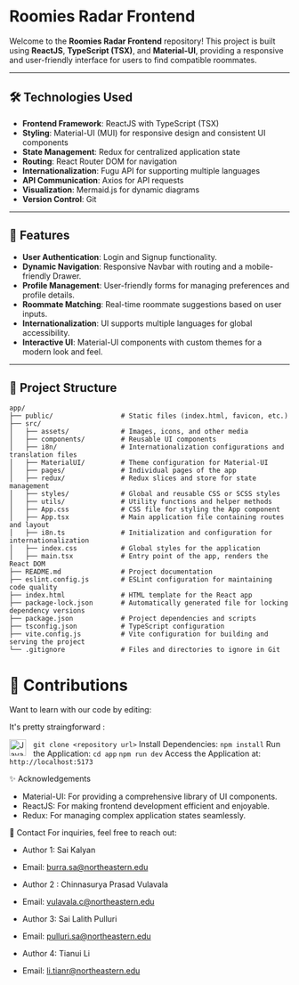 # Roomies Radar Frontend

Welcome to the **Roomies Radar Frontend** repository! This project is built using **ReactJS**, **TypeScript (TSX)**, and **Material-UI**, providing a responsive and user-friendly interface for users to find compatible roommates.

---

## 🛠️ Technologies Used

- **Frontend Framework**: ReactJS with TypeScript (TSX)
- **Styling**: Material-UI (MUI) for responsive design and consistent UI components
- **State Management**: Redux for centralized application state
- **Routing**: React Router DOM for navigation
- **Internationalization**: Fugu API for supporting multiple languages
- **API Communication**: Axios for API requests
- **Visualization**: Mermaid.js for dynamic diagrams
- **Version Control**: Git

---

## 🚀 Features

- **User Authentication**: Login and Signup functionality.
- **Dynamic Navigation**: Responsive Navbar with routing and a mobile-friendly Drawer.
- **Profile Management**: User-friendly forms for managing preferences and profile details.
- **Roommate Matching**: Real-time roommate suggestions based on user inputs.
- **Internationalization**: UI supports multiple languages for global accessibility.
- **Interactive UI**: Material-UI components with custom themes for a modern look and feel.

---

## 📂 Project Structure

    app/ 
    ├── public/                 # Static files (index.html, favicon, etc.)
    ├── src/                    
    │   ├── assets/             # Images, icons, and other media
    │   ├── components/         # Reusable UI components
    │   ├── i8n/                # Internationalization configurations and translation files
    │   ├── MaterialUI/         # Theme configuration for Material-UI
    │   ├── pages/              # Individual pages of the app
    │   ├── redux/              # Redux slices and store for state management
    │   ├── styles/             # Global and reusable CSS or SCSS styles
    │   ├── utils/              # Utility functions and helper methods
    │   ├── App.css             # CSS file for styling the App component
    │   ├── App.tsx             # Main application file containing routes and layout
    │   ├── i8n.ts              # Initialization and configuration for internationalization
    │   ├── index.css           # Global styles for the application
    │   ├── main.tsx            # Entry point of the app, renders the React DOM
    ├── README.md               # Project documentation
    ├── eslint.config.js        # ESLint configuration for maintaining code quality
    ├── index.html              # HTML template for the React app
    ├── package-lock.json       # Automatically generated file for locking dependency versions
    ├── package.json            # Project dependencies and scripts
    ├── tsconfig.json           # TypeScript configuration
    ├── vite.config.js          # Vite configuration for building and serving the project
    └── .gitignore              # Files and directories to ignore in Git


# 🤝 Contributions

Want to learn with our code by editing:

It's pretty straingforward :

<img align="left" alt="Java" width="30px" style="padding-right:10px;" src="https://cdn.jsdelivr.net/gh/devicons/devicon/icons/git/git-original.svg" />


```git clone <repository url>```
Install Dependencies:
        ```npm install```
Run the Application:
        ```cd app```
        ```npm run dev```
Access the Application at:
    ```http://localhost:5173```



✨ Acknowledgements
* Material-UI: For providing a comprehensive library of UI components.
* ReactJS: For making frontend development efficient and enjoyable.
* Redux: For managing complex application states seamlessly.


📧 Contact
For inquiries, feel free to reach out:

* Author 1: Sai Kalyan
* Email: burra.sa@northeastern.edu

* Author 2 : Chinnasurya Prasad Vulavala
* Email: vulavala.c@northeastern.edu

* Author 3: Sai Lalith Pulluri
* Email: pulluri.sa@northeastern.edu

* Author 4: Tianui Li
* Email: li.tianr@northeastern.edu